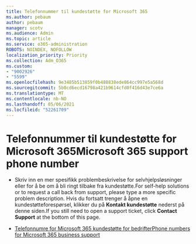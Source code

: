 ```yaml
---
title: Telefonnummer til kundestøtte for Microsoft 365
ms.author: pebaum
author: pebaum
manager: scotv
ms.audience: Admin
ms.topic: article
ms.service: o365-administration
ROBOTS: NOINDEX, NOFOLLOW
localization_priority: Priority
ms.collection: Adm_O365
ms.custom:
- "9002926"
- "5599"
ms.openlocfilehash: 9e3485b513859f0b488838ede864cc997e5a568d
ms.sourcegitcommit: 5b0cd6ecd16798a421b9614cfd0f416d43e7ce6a
ms.translationtype: MT
ms.contentlocale: nb-NO
ms.lasthandoff: 05/06/2021
ms.locfileid: "52261709"
---
```

# <a name="microsoft-365-support-phone-number"></a><span data-ttu-id="631e9-102">Telefonnummer til kundestøtte for Microsoft 365</span><span class="sxs-lookup"><span data-stu-id="631e9-102">Microsoft 365 support phone number</span></span>

- <span data-ttu-id="631e9-103">Skriv inn en mer spesifikk problembeskrivelse for selvhjelpsløsninger eller for å be om å bli ringt tilbake fra kundestøtte.</span><span class="sxs-lookup"><span data-stu-id="631e9-103">For self-help solutions or to request a call back from support, please type a more specific problem description.</span></span>  <span data-ttu-id="631e9-104">Hvis du fortsatt trenger å åpne en kundestøtteforespørsel, klikker du på **Kontakt kundestøtte** nederst på denne siden.</span><span class="sxs-lookup"><span data-stu-id="631e9-104">If you still need to open a support ticket, click **Contact Support** at the bottom of this page.</span></span>

- [<span data-ttu-id="631e9-105">Telefonnumre for Microsoft 365 kundestøtte for bedrifter</span><span class="sxs-lookup"><span data-stu-id="631e9-105">Phone numbers for Microsoft 365 business support</span></span>](/microsoft-365/admin/contact-support-for-business-products?view=o365-worldwide&tabs=phone)
